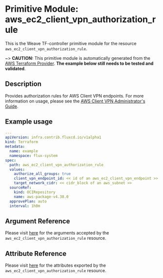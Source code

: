 
# Primitive Module: aws_ec2_client_vpn_authorization_rule

This is the Weave TF-controller primitive module for the resource `aws_ec2_client_vpn_authorization_rule`.

~> **CAUTION:** This primitive module is automatically generated from the [AWS Terraform Provider](https://registry.terraform.io/providers/hashicorp/aws/latest/docs/resources/ec2_client_vpn_authorization_rule). **The example below still needs to be tested and validated**.

## Description

Provides authorization rules for AWS Client VPN endpoints. For more information on usage, please see the
[AWS Client VPN Administrator's Guide](https://docs.aws.amazon.com/vpn/latest/clientvpn-admin/what-is.html).

## Example usage

```yaml
---
apiVersion: infra.contrib.fluxcd.io/v1alpha1
kind: Terraform
metadata:
  name: example
  namespace: flux-system
spec:
  path: aws_ec2_client_vpn_authorization_rule
  values:
    authorize_all_groups: true
    client_vpn_endpoint_id: << id of an aws_ec2_client_vpn_endpoint >>
    target_network_cidr: << cidr_block of an aws_subnet >>
  sourceRef:
    kind: OCIRepository
    name: aws-package-v4.38.0
  approvePlan: auto
  interval: 1h0m
```

## Argument Reference

Please visit [here](https://registry.terraform.io/providers/hashicorp/aws/latest/docs/resources/ec2_client_vpn_authorization_rule#argument-reference) for the arguments accepted by the `aws_ec2_client_vpn_authorization_rule` resource.

## Attribute Reference

Please visit [here](https://registry.terraform.io/providers/hashicorp/aws/latest/docs/resources/ec2_client_vpn_authorization_rule#attributes-reference) for the attributes exported by the `aws_ec2_client_vpn_authorization_rule` resource.
